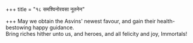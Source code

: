 +++
title = "१८ समश्विनोरवसा नूतनेन"

+++
May we obtain the Asvins' newest favour, and gain their health-bestowing happy guidance.  
     Bring riches hither unto us, and heroes, and all felicity and joy, Immortals!
